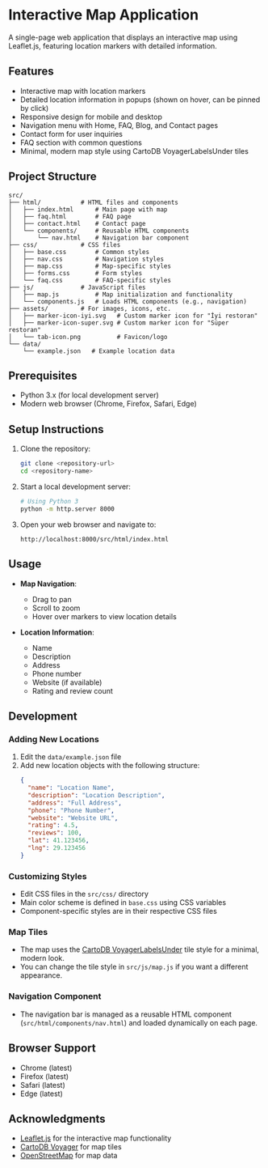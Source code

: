 # Interactive Map Application

A single-page web application that displays an interactive map using Leaflet.js, featuring location markers with detailed information.

## Features

- Interactive map with location markers
- Detailed location information in popups (shown on hover, can be pinned by click)
- Responsive design for mobile and desktop
- Navigation menu with Home, FAQ, Blog, and Contact pages
- Contact form for user inquiries
- FAQ section with common questions
- Minimal, modern map style using CartoDB VoyagerLabelsUnder tiles

## Project Structure

```
src/
├── html/           # HTML files and components
│   ├── index.html      # Main page with map
│   ├── faq.html        # FAQ page
│   ├── contact.html    # Contact page
│   └── components/     # Reusable HTML components
│       └── nav.html    # Navigation bar component
├── css/            # CSS files
│   ├── base.css        # Common styles
│   ├── nav.css         # Navigation styles
│   ├── map.css         # Map-specific styles
│   ├── forms.css       # Form styles
│   └── faq.css         # FAQ-specific styles
├── js/             # JavaScript files
│   ├── map.js          # Map initialization and functionality
│   └── components.js   # Loads HTML components (e.g., navigation)
├── assets/         # For images, icons, etc.
│   ├── marker-icon-iyi.svg   # Custom marker icon for "İyi restoran"
│   ├── marker-icon-super.svg # Custom marker icon for "Süper restoran"
│   └── tab-icon.png          # Favicon/logo
└── data/
    └── example.json   # Example location data
```

## Prerequisites

- Python 3.x (for local development server)
- Modern web browser (Chrome, Firefox, Safari, Edge)

## Setup Instructions

1. Clone the repository:
   ```bash
   git clone <repository-url>
   cd <repository-name>
   ```

2. Start a local development server:
   ```bash
   # Using Python 3
   python -m http.server 8000
   ```

3. Open your web browser and navigate to:
   ```
   http://localhost:8000/src/html/index.html
   ```

## Usage

- **Map Navigation**:
  - Drag to pan
  - Scroll to zoom
  - Hover over markers to view location details

- **Location Information**:
  - Name
  - Description
  - Address
  - Phone number
  - Website (if available)
  - Rating and review count

## Development

### Adding New Locations

1. Edit the `data/example.json` file
2. Add new location objects with the following structure:
   ```json
   {
     "name": "Location Name",
     "description": "Location Description",
     "address": "Full Address",
     "phone": "Phone Number",
     "website": "Website URL",
     "rating": 4.5,
     "reviews": 100,
     "lat": 41.123456,
     "lng": 29.123456
   }
   ```

### Customizing Styles

- Edit CSS files in the `src/css/` directory
- Main color scheme is defined in `base.css` using CSS variables
- Component-specific styles are in their respective CSS files

### Map Tiles

- The map uses the [CartoDB VoyagerLabelsUnder](https://leaflet-extras.github.io/leaflet-providers/preview/) tile style for a minimal, modern look.
- You can change the tile style in `src/js/map.js` if you want a different appearance.

### Navigation Component

- The navigation bar is managed as a reusable HTML component (`src/html/components/nav.html`) and loaded dynamically on each page.

## Browser Support

- Chrome (latest)
- Firefox (latest)
- Safari (latest)
- Edge (latest)

## Acknowledgments

- [Leaflet.js](https://leafletjs.com/) for the interactive map functionality
- [CartoDB Voyager](https://carto.com/basemaps/) for map tiles
- [OpenStreetMap](https://www.openstreetmap.org/) for map data 